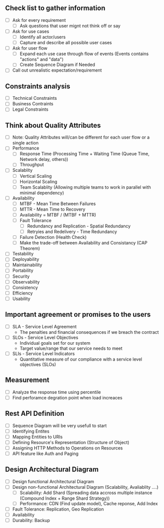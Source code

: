 ## Check list to gather information

- [ ] Ask for every requirement
  - [ ] Ask questions that user mignt not think off or say
- [ ] Ask for use cases
  - [ ] Identify all actor/users
  - [ ] Capture and describe all possible user cases
- [ ] Ask for user flow
  - [ ] Expand each use case through flow of events (Events contains "actions" and "data")
  - [ ] Create Sequence Diagram if Needed
- [ ] Call out unrealistic expectation/requirement

## Constraints analysis

- [ ] Technical Constraints
- [ ] Business Contraints
- [ ] Legal Constraints

## Think about Quality Attributes

- [ ] Note: Quality Attributes will/can be different for each user flow or a single action
- [ ] Performance
  - [ ] Response Time (Processing Time + Waiting Time (Queue Time, Network delay, others))
  - [ ] Throughput
- [ ] Scalablity
  - [ ] Vertical Scaling
  - [ ] Horizontal Scaling
  - [ ] Team Scalablity (Allowing multiple teams to work in parallel with minimal dependency)
- [ ] Availability
  - [ ] MTBF - Mean Time Between Failures
  - [ ] MTTR - Mean Time to Recovery
  - [ ] Availability = MTBF / (MTBF + MTTR)
  - [ ] Fault Tolerance
    - [ ] Redundancy and Replication - Spatial Redundancy
    - [ ] Retryies and Redelivery - Time Redundancy
  - [ ] Failure Detection (Health Check)
  - [ ] Make the trade-off between Availability and Consistancy (CAP Theorem)
- [ ] Testability
- [ ] Deployability
- [ ] Maintainability
- [ ] Portability
- [ ] Security
- [ ] Observability
- [ ] Consistency
- [ ] Efficiency
- [ ] Usability

## Important agreement or promises to the users

- [ ] SLA - Service Level Agreement
  - The penalties and financial consequences if we breach the contract
- [ ] SLOs - Service Level Objectives
  - Individual goals set for our system
  - Target value/range that our service needs to meet
- [ ] SLIs - Service Level Indicators
  - Quantitative measure of our compliance with a service level objectives (SLOs)

## Measurement
- [ ] Analyze the response time using percentile
- [ ] Find perforamce degration point when load increaces

## Rest API Definition

- [ ] Sequence Diagram will be very usefull to start
- [ ] Identifying Entites
- [ ] Mapping Entities to URIs
- [ ] Defining Resource's Representation (Structure of Object)
- [ ] Assigning HTTP Methods to Operations on Resources
- [ ] API feature like Auth and Paging

## Design Architectural Diagram
- [ ] Design functional Architectural Diagram
- [ ] Design non-functional Architectural Diagram (Scalability, Avaliablity ....)
  - [ ] Scalability: Add Shard (Spreading data accross multiple instance (Compound Index + Range Shard Strategy))
  - [ ] Performance: CDN (Find update model), Cache reponse, Add Index
- [ ] Fault Tolerance: Replication, Geo Replication
- [ ] Availability
- [ ] Durability: Backup